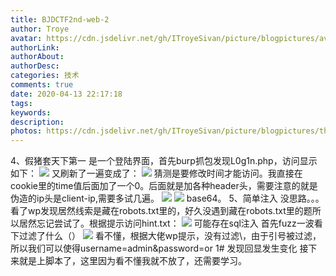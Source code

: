 ```yaml
---
title: BJDCTF2nd-web-2
author: Troye
avatar: https://cdn.jsdelivr.net/gh/ITroyeSivan/picture/blogpictures/avatar.jpg
authorLink: 
authorAbout: 
authorDesc: 
categories: 技术
comments: true
date: 2020-04-13 22:17:18
tags:
keywords:
description:
photos: https://cdn.jsdelivr.net/gh/ITroyeSivan/picture/blogpictures/thumb-1920-1072905.jpg
---
```

4、假猪套天下第一
是一个登陆界面，首先burp抓包发现L0g1n.php，访问显示如下：
![](https://cdn.jsdelivr.net/gh/ITroyeSivan/picture/blogpictures/rhth.jpg)
又刷新了一遍变成了：
![](https://cdn.jsdelivr.net/gh/ITroyeSivan/picture/blogpictures/2.jpg)
猜测是要修改时间才能访问。我直接在cookie里的time值后面加了一个0。后面就是加各种header头，需要注意的就是伪造的ip头是client-ip,需要多试几遍。
![](https://cdn.jsdelivr.net/gh/ITroyeSivan/picture/blogpictures/3.jpg)
![](https://cdn.jsdelivr.net/gh/ITroyeSivan/picture/blogpictures/4.jpg)
base64。
5、简单注入
没思路。。。
看了wp发现居然线索是藏在robots.txt里的，好久没遇到藏在robots.txt里的题所以居然忘记尝试了。根据提示访问hint.txt：
![](https://cdn.jsdelivr.net/gh/ITroyeSivan/picture/blogpictures/3344.jpg)
可能存在sql注入
首先fuzz一波看下过滤了什么（）
![](https://cdn.jsdelivr.net/gh/ITroyeSivan/picture/blogpictures/77.jpg)
看不懂，根据大佬wp提示，没有过滤\，由于引号被过滤，所以我们可以使得username=admin&password=or 1#
发现回显发生变化
接下来就是上脚本了，这里因为看不懂我就不放了，还需要学习。
